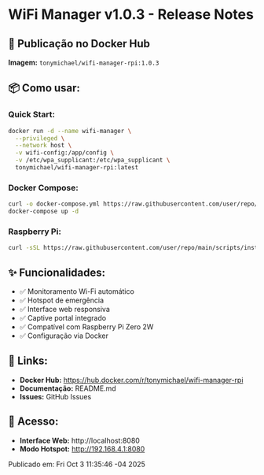 # WiFi Manager v1.0.3 - Release Notes

## 🚀 Publicação no Docker Hub

**Imagem:** `tonymichael/wifi-manager-rpi:1.0.3`

## 📦 Como usar:

### Quick Start:
```bash
docker run -d --name wifi-manager \
  --privileged \
  --network host \
  -v wifi-config:/app/config \
  -v /etc/wpa_supplicant:/etc/wpa_supplicant \
  tonymichael/wifi-manager-rpi:latest
```

### Docker Compose:
```bash
curl -o docker-compose.yml https://raw.githubusercontent.com/user/repo/main/docker-compose.prod.yml
docker-compose up -d
```

### Raspberry Pi:
```bash
curl -sSL https://raw.githubusercontent.com/user/repo/main/scripts/install-rpi.sh | sudo bash
```

## ✨ Funcionalidades:

- ✅ Monitoramento Wi-Fi automático
- ✅ Hotspot de emergência
- ✅ Interface web responsiva
- ✅ Captive portal integrado
- ✅ Compatível com Raspberry Pi Zero 2W
- ✅ Configuração via Docker

## 🔗 Links:

- **Docker Hub:** https://hub.docker.com/r/tonymichael/wifi-manager-rpi
- **Documentação:** README.md
- **Issues:** GitHub Issues

## 📱 Acesso:

- **Interface Web:** http://localhost:8080
- **Modo Hotspot:** http://192.168.4.1:8080

Publicado em: Fri Oct  3 11:35:46 -04 2025
